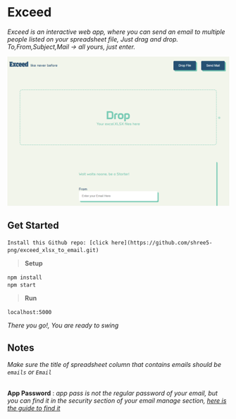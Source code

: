 # Exceed <br>

*Exceed is an interactive web app, where you can send an email to multiple people listed on your spreadsheet file, Just drag and drop. To,From,Subject,Mail -> all yours, just enter.*

![Images](readme_img.png)<br>


## Get Started

`Install this Github repo: [click here](https://github.com/shree5-png/exceed_xlsx_to_email.git)`<br>

>**Setup**

`npm install`<br>
`npm start`<br>

>**Run**

`localhost:5000`<br>


*There you go!, You are ready to swing*

## Notes

*Make sure the title of spreadsheet column that contains emails should be `emails` or `Email`*<br><br>

**App Password** : *app pass is not the regular password of your email, but you can find it in the security section of your email manage section, [here is the guide to find it](https://youtu.be/lSURGX0JHbA?si=KWbn7gl8J3L_IxSI)*





